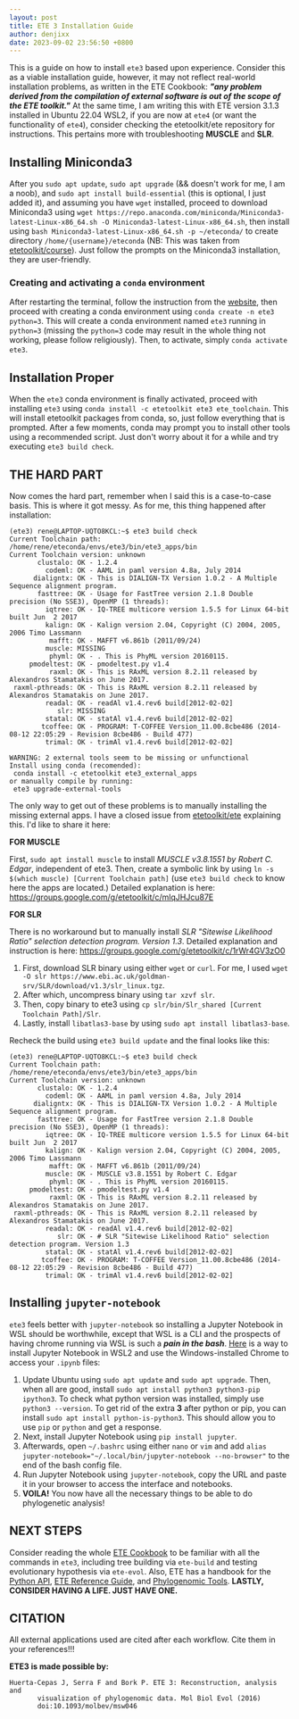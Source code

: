 ```yaml
---
layout: post
title: ETE 3 Installation Guide
author: denjixx
date: 2023-09-02 23:56:50 +0800
---
```


This is a guide on how to install `ete3` based upon experience. Consider this as a viable installation guide, however, it may not reflect real-world installation problems, as written in the ETE Cookbook: ***"any problem derived from the compilation of external software is out of the scope of the ETE toolkit."*** At the same time, I am writing this with ETE version 3.1.3 installed in Ubuntu 22.04 WSL2, if you are now at `ete4` (or want the functionality of `ete4`), consider checking the etetoolkit/ete repository for instructions. This pertains more with troubleshooting **MUSCLE** and **SLR**.



## Installing Miniconda3
After you `sudo apt update`, `sudo apt upgrade` (&& doesn't work for me, I am a noob), and `sudo apt install build-essential` (this is optional, I just added it), and assuming you have `wget` installed, proceed to download Miniconda3 using `wget https://repo.anaconda.com/miniconda/Miniconda3-latest-Linux-x86_64.sh -O Miniconda3-latest-Linux-x86_64.sh`, then install using `bash Miniconda3-latest-Linux-x86_64.sh -p ~/eteconda/` to create directory `/home/{username}/eteconda` (NB: This was taken from [etetoolkit/course](https://github.com/etetoolkit/course)). Just follow the prompts on the Miniconda3 installation, they are user-friendly.

### Creating and activating a `conda` environment
After restarting the terminal, follow the instruction from the [website](http://etetoolkit.org/download/), then proceed with creating a conda environment using `conda create -n ete3 python=3`. This will create a conda environment named `ete3` running in `python=3`  (missing the `python=3` code may result in the whole thing not working, please follow religiously). Then, to activate, simply `conda activate ete3`. 

## Installation Proper
When the `ete3` conda environment is finally activated, proceed with installing `ete3` using `conda install -c etetoolkit ete3 ete_toolchain`. This will install etetoolkit packages from conda, so, just follow everything that is prompted. After a few moments, conda may prompt you to install other tools using a recommended script. Just don't worry about it for a while and try executing `ete3 build check`.

## THE HARD PART
Now comes the hard part, remember when I said this is a case-to-case basis. This is where it got messy. As for me, this thing happened after installation:

```
(ete3) rene@LAPTOP-UQTO8KCL:~$ ete3 build check
Current Toolchain path: /home/rene/eteconda/envs/ete3/bin/ete3_apps/bin
Current Toolchain version: unknown
       clustalo: OK - 1.2.4
         codeml: OK - AAML in paml version 4.8a, July 2014
      dialigntx: OK - This is DIALIGN-TX Version 1.0.2 - A Multiple Sequence alignment program.
       fasttree: OK - Usage for FastTree version 2.1.8 Double precision (No SSE3), OpenMP (1 threads):
         iqtree: OK - IQ-TREE multicore version 1.5.5 for Linux 64-bit built Jun  2 2017
         kalign: OK - Kalign version 2.04, Copyright (C) 2004, 2005, 2006 Timo Lassmann
          mafft: OK - MAFFT v6.861b (2011/09/24)
         muscle: MISSING
          phyml: OK - . This is PhyML version 20160115.
     pmodeltest: OK - pmodeltest.py v1.4
          raxml: OK - This is RAxML version 8.2.11 released by Alexandros Stamatakis on June 2017.
 raxml-pthreads: OK - This is RAxML version 8.2.11 released by Alexandros Stamatakis on June 2017.
         readal: OK - readAl v1.4.rev6 build[2012-02-02]
            slr: MISSING
         statal: OK - statAl v1.4.rev6 build[2012-02-02]
        tcoffee: OK - PROGRAM: T-COFFEE Version_11.00.8cbe486 (2014-08-12 22:05:29 - Revision 8cbe486 - Build 477)
         trimal: OK - trimAl v1.4.rev6 build[2012-02-02]

WARNING: 2 external tools seem to be missing or unfunctional
Install using conda (recomended):
 conda install -c etetoolkit ete3_external_apps
or manually compile by running:
 ete3 upgrade-external-tools

```
The only way to get out of these problems is to manually installing the missing external apps. I have a closed issue from [etetoolkit/ete](https://github.com/etetoolkit/ete/issues/657) explaining this. I'd like to share it here:


**FOR MUSCLE**

First, `sudo apt install muscle` to install *MUSCLE v3.8.1551 by Robert C. Edgar*, independent of ete3. Then, create a symbolic link by using `ln -s $(which muscle) [Current Toolchain path]` (use `ete3 build check` to know here the apps are located.) Detailed explanation is here: https://groups.google.com/g/etetoolkit/c/mlqJHJcu87E

**FOR SLR**

There is no workaround but to manually install *SLR "Sitewise Likelihood Ratio" selection detection program. Version 1.3*.  Detailed explanation and instruction is here: https://groups.google.com/g/etetoolkit/c/1rWr4GV3zO0

1. First, download SLR binary using either `wget` or `curl`. For me, I used `wget -O slr https://www.ebi.ac.uk/goldman-srv/SLR/download/v1.3/slr_linux.tgz`. 
2. After which, uncompress binary using `tar xzvf slr`.
3. Then, copy binary to ete3 using `cp slr/bin/Slr_shared [Current Toolchain Path]/Slr`.
4.  Lastly, install `libatlas3-base` by using `sudo apt install libatlas3-base`.

Recheck the build using `ete3 build update` and the final looks like this:
```
(ete3) rene@LAPTOP-UQTO8KCL:~$ ete3 build check
Current Toolchain path: /home/rene/eteconda/envs/ete3/bin/ete3_apps/bin
Current Toolchain version: unknown
       clustalo: OK - 1.2.4
         codeml: OK - AAML in paml version 4.8a, July 2014
      dialigntx: OK - This is DIALIGN-TX Version 1.0.2 - A Multiple Sequence alignment program.
       fasttree: OK - Usage for FastTree version 2.1.8 Double precision (No SSE3), OpenMP (1 threads):
         iqtree: OK - IQ-TREE multicore version 1.5.5 for Linux 64-bit built Jun  2 2017
         kalign: OK - Kalign version 2.04, Copyright (C) 2004, 2005, 2006 Timo Lassmann
          mafft: OK - MAFFT v6.861b (2011/09/24)
         muscle: OK - MUSCLE v3.8.1551 by Robert C. Edgar
          phyml: OK - . This is PhyML version 20160115.
     pmodeltest: OK - pmodeltest.py v1.4
          raxml: OK - This is RAxML version 8.2.11 released by Alexandros Stamatakis on June 2017.
 raxml-pthreads: OK - This is RAxML version 8.2.11 released by Alexandros Stamatakis on June 2017.
         readal: OK - readAl v1.4.rev6 build[2012-02-02]
            slr: OK - # SLR "Sitewise Likelihood Ratio" selection detection program. Version 1.3
         statal: OK - statAl v1.4.rev6 build[2012-02-02]
        tcoffee: OK - PROGRAM: T-COFFEE Version_11.00.8cbe486 (2014-08-12 22:05:29 - Revision 8cbe486 - Build 477)
         trimal: OK - trimAl v1.4.rev6 build[2012-02-02]
```

## Installing `jupyter-notebook`
`ete3` feels better with `jupyter-notebook` so installing a Jupyter Notebook in WSL should be worthwhile, except that WSL is a CLI and the prospects of having chrome running via WSL is such a ***pain in the bash***. [Here](https://harshityadav95.medium.com/jupyter-notebook-in-windows-subsystem-for-linux-wsl-8b46fdf0a536) is a way to install Jupyter Notebook in WSL2 and use the Windows-installed Chrome to access your `.ipynb` files:

1. Update Ubuntu using `sudo apt update` and `sudo apt upgrade`. Then, when all are good, install `sudo apt install python3 python3-pip ipython3`. To check what python version was installed, simply use `python3 --version`. To get rid of the extra **3** after python or pip, you can install `sudo apt install python-is-python3`. This should allow you to use `pip` or `python` and get a response.
2. Next, install Jupyter Notebook using `pip install jupyter`.
3. Afterwards, open `~/.bashrc` using either `nano` or `vim` and add `alias jupyter-notebook="~/.local/bin/jupyter-notebook --no-browser"` to the end of the bash config file.
4. Run Jupyter Notebook using `jupyter-notebook`, copy the URL and paste it in your browser to access the interface and notebooks.
5. **VOILA!** You now have all the necessary things to be able to do phylogenetic analysis!

## NEXT STEPS
Consider reading the whole [ETE Cookbook](http://etetoolkit.org/cookbook/) to be familiar with all the commands in `ete3`, including tree building via `ete-build` and testing evolutionary hypothesis via `ete-evol`. Also, ETE has a handbook for the [Python API](http://etetoolkit.org/docs/latest/tutorial/index.html), [ETE Reference Guide](http://etetoolkit.org/docs/latest/reference/index.html), and [Phylogenomic Tools](http://etetoolkit.org/documentation/tools/). **LASTLY, CONSIDER HAVING A LIFE. JUST HAVE ONE.**

## CITATION
All external applications used are cited after each workflow. Cite them in your references!!!

**ETE3 is made possible by:**
```
Huerta-Cepas J, Serra F and Bork P. ETE 3: Reconstruction, analysis and
       visualization of phylogenomic data. Mol Biol Evol (2016)
       doi:10.1093/molbev/msw046
```
